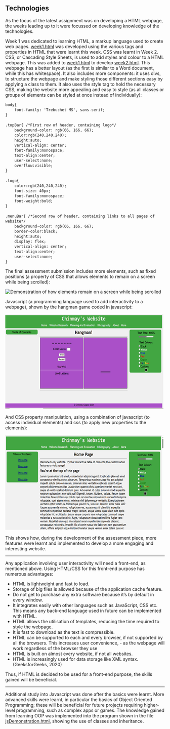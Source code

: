 Technologies
---
As the focus of the latest assignment was on developing a HTML webpage, the weeks leading up to it were focussed on developing knowledge of the technologies. 

Week 1 was dedicated to learning HTML, a markup language used to create web pages. [week1.html](week.html) was developed using the various tags and properties in HTML that were learnt this week.
CSS was learnt in Week 2. CSS, or Cascading Style Sheets, is used to add styles and colour to a HTML webpage. This was added to [week1.html](week1.html) to develop [week2.html](week2.html). This webpage has a better layout (as the first is similar to a Word document, while this has whitespace). It also includes more components: it uses divs, to structure the webpage and make styling those different sections easy by applying a class to them. It also uses the style tag to hold the necessary CSS, making the website more appealing and easy to style (as all classes or groups of elements can be styled at once instead of individually):

```
body{
    font-family: 'Trebuchet MS', sans-serif;
}

.topBar{ /*First row of header, containing logo*/
    background-color: rgb(66, 166, 66);
    color:rgb(240,240,240);
    height:auto;
    vertical-align: center; 
    font-family:monospace;
    text-align:center;
    user-select:none;
    overflow:visible;
}

.logo{
    color:rgb(240,240,240);
    font-size: 40px;
    font-family:monospace;
    font-weight:bold;
}

.menuBar{ /*Second row of header, containing links to all pages of website*/
    background-color: rgb(66, 166, 66);
    border-color:black;
    height:auto;
    display: flex;
    vertical-align: center;
    text-align:center;
    user-select:none;
}
```

The final assessment submission includes more elements, such as fixed positions (a property of CSS that allows elements to remain on a screen while being scrolled):

<img src="Resources/fixedPositions.gif" width="500" height="300" alt="Demonstration of how elements remain on a screen while being scrolled">

Javascript (a programming language used to add interactivity to a webpage), shown by the hangman game coded in javascript:

<img src="Resources/hangmanDemo.gif" width="500" height="300" alt="Demonstration of the hangman game">

And CSS property manipulation, using a combination of javascript (to access individual elements) and css (to apply new properties to the elements):

<img src="Resources/textCustomize.gif" width="500" height="300" alt="Demonstration of the text and colour changing properties of the final assessment piece">

This shows how, during the development of the assessment piece, more features were learnt and implemented to develop a more engaging and interesting website. 
___
Any application involving user interactivity will need a front-end, as mentioned above. Using HTML/CSS for this front-end purpose has numerous advantages: 
 - HTML is lightweight and fast to load. 
 - Storage of big files is allowed because of the application cache feature.
 - Do not get to purchase any extra software because it’s by default in every window.
 - It integrates easily with other languages such as JavaScript, CSS etc. This means any back-end language used in future can be implemented with HTML. 
 - HTML allows the utilisation of templates, reducing the time required to style the webpage.
 - It is fast to download as the text is compressible.
 - HTML can be supported to each and every browser, if not supported by all the browsers. This increases user convenience,  - as the webpage will work regardless of the browser they use
 - HTML is built on almost every website, if not all websites.
 - HTML is increasingly used for data storage like XML syntax.
 (GeeksforGeeks, 2020)

Thus, if HTML is decided to be used for a front-end purpose, the skills gained will be beneficial. 
___
Additional study into Javascript was done after the basics were learnt. More advanced skills were learnt, in particular the basics of Object Oriented Programming; these will be beneficial for future projects requiring higher-level programming, such as complex apps or games. The knowledge gained from learning OOP was implemented into the program shown in the file [jsDemonstration.html](jsDemonstration.html), showing the use of classes and inheritance. 